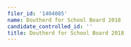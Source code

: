 ```yaml
---
filer_id: '1404085'
name: Doutherd for School Board 2018
candidate_controlled_id: ''
title: Doutherd for School Board 2018
---
```

